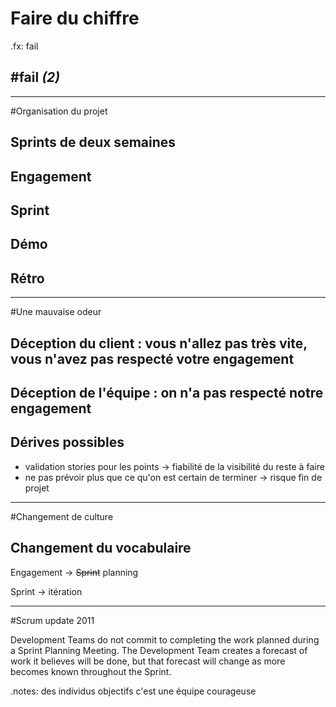 # Faire du chiffre

.fx: fail

## #fail *(2)*

---

#Organisation du projet

## Sprints de deux semaines
## Engagement
## Sprint
## Démo
## Rétro

---

#Une mauvaise odeur

## Déception du client : vous n'allez pas très vite, vous n'avez pas respecté votre engagement
## Déception de l'équipe : on n'a pas respecté notre engagement
## Dérives possibles
* validation stories pour les points -> fiabilité de la visibilité du reste à faire
* ne pas prévoir plus que ce qu'on est certain de terminer -> risque fin de projet

---

#Changement de culture

## Changement du vocabulaire

Engagement -> <s>Sprint</s> planning

Sprint -> itération

---

#Scrum update 2011

Development Teams do not commit to completing the work planned during a Sprint Planning Meeting.  The Development Team creates a forecast of work it believes will be done, but that forecast will change as more becomes known throughout the Sprint.

.notes: des individus objectifs c'est une équipe courageuse
